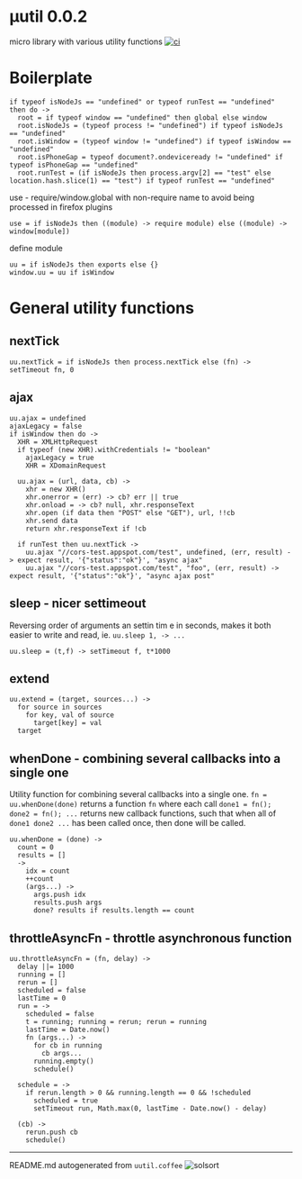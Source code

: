 # µutil 0.0.2

micro library with various utility functions
[![ci](https://secure.travis-ci.org/rasmuserik/uutil.png)](http://travis-ci.org/rasmuserik/uutil)


# Boilerplate

    if typeof isNodeJs == "undefined" or typeof runTest == "undefined" then do ->
      root = if typeof window == "undefined" then global else window
      root.isNodeJs = (typeof process != "undefined") if typeof isNodeJs == "undefined"
      root.isWindow = (typeof window != "undefined") if typeof isWindow == "undefined"
      root.isPhoneGap = typeof document?.ondeviceready != "undefined" if typeof isPhoneGap == "undefined"
      root.runTest = (if isNodeJs then process.argv[2] == "test" else location.hash.slice(1) == "test") if typeof runTest == "undefined"

use - require/window.global with non-require name to avoid being processed in firefox plugins

    use = if isNodeJs then ((module) -> require module) else ((module) -> window[module])
    

define module

    uu = if isNodeJs then exports else {}
    window.uu = uu if isWindow

# General utility functions

    

## nextTick

    uu.nextTick = if isNodeJs then process.nextTick else (fn) -> setTimeout fn, 0

## ajax

    uu.ajax = undefined
    ajaxLegacy = false
    if isWindow then do ->
      XHR = XMLHttpRequest
      if typeof (new XHR).withCredentials != "boolean"
        ajaxLegacy = true
        XHR = XDomainRequest
    
      uu.ajax = (url, data, cb) ->
        xhr = new XHR()
        xhr.onerror = (err) -> cb? err || true
        xhr.onload = -> cb? null, xhr.responseText
        xhr.open (if data then "POST" else "GET"), url, !!cb
        xhr.send data
        return xhr.responseText if !cb
    
      if runTest then uu.nextTick ->
        uu.ajax "//cors-test.appspot.com/test", undefined, (err, result) -> expect result, '{"status":"ok"}', "async ajax"
        uu.ajax "//cors-test.appspot.com/test", "foo", (err, result) -> expect result, '{"status":"ok"}', "async ajax post"

## sleep - nicer settimeout

Reversing order of arguments an settin tim e in seconds, makes it both easier to write and read, ie. `uu.sleep 1, -> ...`

    uu.sleep = (t,f) -> setTimeout f, t*1000

## extend

    uu.extend = (target, sources...) ->
      for source in sources
        for key, val of source
          target[key] = val
      target

## whenDone - combining several callbacks into a single one

Utility function for combining several callbacks into a single one. `fn = uu.whenDone(done)` returns a function `fn` where each call `done1 = fn(); done2 = fn(); ...` returns new callback functions, such that when all of `done1 done2 ...` has been called once, then done will be called.


    uu.whenDone = (done) ->
      count = 0
      results = []
      ->
        idx = count
        ++count
        (args...) ->
          args.push idx
          results.push args
          done? results if results.length == count

## throttleAsyncFn - throttle asynchronous function

    uu.throttleAsyncFn = (fn, delay) ->
      delay ||= 1000
      running = []
      rerun = []
      scheduled = false
      lastTime = 0
      run = ->
        scheduled = false
        t = running; running = rerun; rerun = running
        lastTime = Date.now()
        fn (args...) ->
          for cb in running
            cb args...
          running.empty()
          schedule()
        
      schedule = ->
        if rerun.length > 0 && running.length == 0 && !scheduled
          scheduled = true
          setTimeout run, Math.max(0, lastTime - Date.now() - delay)
      
      (cb) ->
        rerun.push cb
        schedule()
    

----

README.md autogenerated from `uutil.coffee` ![solsort](https://ssl.solsort.com/_reputil_rasmuserik_uutil.png)
